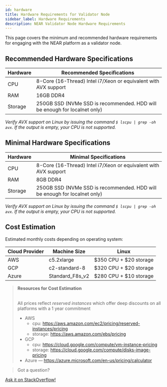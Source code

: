 ```yaml
---
id: hardware
title: Hardware Requirements for Validator Node
sidebar_label: Hardware Requirements
description: NEAR Validator Node Hardware Requirements
---
```


This page covers the minimum and recommended hardware requirements for engaging with the NEAR platform as a validator node.


## Recommended Hardware Specifications

| Hardware       |  Recommended Specifications                                                  |
| -------------- | ---------------------------------------------------------------              |
| CPU            | 8-Core (16-Thread) Intel i7/Xeon or equivalent with AVX support              |
| RAM            | 16GB DDR4                                                                    |
| Storage        | 250GB SSD (NVMe SSD is recommended. HDD will be enough for localnet only)    |

_Verify AVX support on Linux by issuing the command ```$ lscpu | grep -oh  avx```. If the output is empty, your CPU is not supported._


## Minimal Hardware Specifications

| Hardware       |  Minimal Specifications                                                     |
| -------------- | ---------------------------------------------------------------             |
| CPU            | 8-Core (16-Thread) Intel i7/Xeon or equivalent with AVX support             |
| RAM            | 8GB DDR4                                                                    |
| Storage        | 250GB SSD (NVMe SSD is recommended. HDD will be enough for localnet only)   |

_Verify AVX support on Linux by issuing the command ```$ lscpu | grep -oh  avx```. If the output is empty, your CPU is not supported._


## Cost Estimation

Estimated monthly costs depending on operating system:

| Cloud Provider | Machine Size    | Linux                  |
| -------------- | --------------- | ---------------------- |
| AWS            | c5.2xlarge      | $350 CPU + $20 storage |
| GCP            | c2-standard-8   | $320 CPU + $20 storage |
| Azure          | Standard_F8s_v2 | $280 CPU + $10 storage |

<blockquote class="info">
<strong>Resources for Cost Estimation</strong><br /><br />

All prices reflect *reserved instances* which offer deep discounts on all platforms with a 1 year commitment

- AWS
  - cpu: https://aws.amazon.com/ec2/pricing/reserved-instances/pricing
  - storage: https://aws.amazon.com/ebs/pricing
- GCP
  - cpu: https://cloud.google.com/compute/vm-instance-pricing
  - storage: https://cloud.google.com/compute/disks-image-pricing
- Azure — https://azure.microsoft.com/en-us/pricing/calculator

</blockquote>

>Got a question?
<a href="https://stackoverflow.com/questions/tagged/nearprotocol">
  <h8>Ask it on StackOverflow!</h8></a>
